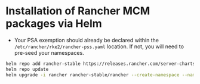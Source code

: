 # Installation of Rancher MCM packages via Helm
- Your PSA exemption should already be declared within the `/etc/rancher/rke2/rancher-pss.yaml` location. If not, you will need to pre-seed your namespaces.

```sh
helm repo add rancher-stable https://releases.rancher.com/server-charts/stable
helm repo update
helm upgrade -i rancher rancher-stable/rancher --create-namespace --namespace cattle-system --set hostname=rancher.10-7-2-70.sslip.io--set rancherImage=harbor.10-7-2-65.sslip.io/rancher/rancher
```